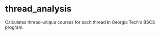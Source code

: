 thread_analysis
===============

Calculates thread-unique courses for each thread in Georgia Tech's BSCS program.
